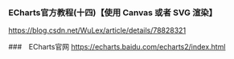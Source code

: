 ### ECharts官方教程(十四)【使用 Canvas 或者 SVG 渲染】
https://blog.csdn.net/WuLex/article/details/78828321

###　ECharts官网
https://echarts.baidu.com/echarts2/index.html

### 







